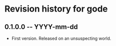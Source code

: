 # Revision history for gode

## 0.1.0.0 -- YYYY-mm-dd

* First version. Released on an unsuspecting world.
